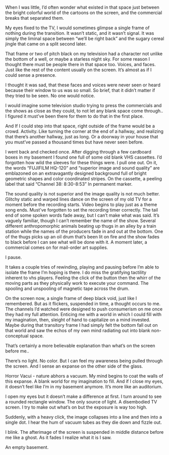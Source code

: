 
When I was little, I’d often wonder what existed in that space just between the bright colorful world of the cartoons on the screen, and the commercial breaks that separated them.

My eyes fixed to the TV, I would sometimes glimpse a single frame of nothing during the transition. It wasn’t static, and it wasn’t signal. It was simply the liminal space between “we’ll be right back” and the sugary cereal jingle that came on a split second later. 

That frame or two of pitch black on my television had a character not unlike the bottom of a well, or maybe a starless night sky. For some reason I thought there must be people there in that space too. Voices, and faces. Just like the rest of the content usually on the screen. It’s almost as if I could sense a presence.

I thought it was sad, that these faces and voices were never seen or heard because their window to us was so small. So brief, that it didn’t matter if they tried to be seen. No one would notice.

I would imagine some television studio trying to press the commercials and the shows as close as they could, to not let any blank space come through.. I figured it must’ve been there for them to do that in the first place.

And If I could step into that space, right outside of the frame would be a crowd. Activity. Like turning the corner at the end of a hallway, and realizing that there’s another hallway, just as long. Or a doorway in your house that you must’ve passed a thousand times but have never seen before. 

I went back and checked once. After digging through a few cardboard boxes in my basement I found one full of some old blank VHS cassettes. I’d forgotten how wild the sleeves for these things were. I pull one out. On it, the words “FUJIFILM HQ-120” and “superior image and sound quality” are emblazoned on an extravagantly designed background full of bright geometric shapes and color coordinated stripes. On the cassette, a peeling label that said “Channel 38: 8:30-8:53” In permanent marker. 

The sound quality is not superior and the image quality is not much better. Glitchy static and warped lines dance on the screen of my old TV for a moment before the recording starts. Video begins to play just as a theme song ends. Must’ve forgotten to set the recording timer correctly. The tail end of some spoken words fade away, but I can’t make what was said. 
It’s vaguely familiar, though I can’t remember the name of the show. Several different anthropomorphic animals beating up thugs in an alley by a train station while the names of the producers fade in and out at the bottom. One of the thugs picks up an oil drum that’s been lit on fire and the show fades to black before I can see what will be done with it. A moment later, a commercial comes on for mail-order art supplies.

I pause. 

It takes a couple tries of rewinding, playing and pausing before I’m able to isolate the frame I’m hoping is there. I do miss the gratifying tactility inherent to vhs players. Feeling the click of the button then the whirr of the moving parts as they physically work to execute your command. The spooling and unspooling of magnetic tape across the drum. 

On the screen now, a single frame of deep black void, just like I remembered. But as it flickers, suspended in time, a thought occurs to me. The channels I’d watched were designed to push consumerism on me once they had my full attention. Enticing me with a world in which I could fill with my imagination, then, sleight of hand to capitalize on a mind invested. Maybe during that transitory frame I had simply felt the bottom fall out on that world and saw the echos of my own mind radiating out into blank non-conceptual space. 

That’s certainly a more believable explanation than what’s on the screen before me..

There’s no light. No color. But I can feel my awareness being pulled through the screen. And I sense an expanse on the other side of the glass. 

Horror Vacui - nature abhors a vacuum. My mind begins to coat the walls of this expanse. A blank world for my imagination to fill. And if I close my eyes, it doesn’t feel like I’m in my basement anymore. It’s more like an auditorium.

I open my eyes but it doesn’t make a difference at first. I turn around to see a rounded rectangle window. The only source of light. A disembodied TV screen. I try to make out what’s on but the exposure is way too high. 

Suddenly, with a heavy click, the image collapses into a line and then into a single dot. I hear the hum of vacuum tubes as they die down and fizzle out.

I blink. The afterimage of the screen is suspended in middle distance before me like a ghost. As it fades I realize what it is I saw.

An empty basement.